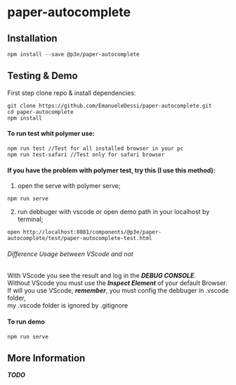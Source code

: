 # paper-autocomplete  


## Installation
```
npm install --save @p3e/paper-autocomplete
```

## Testing & Demo

First step clone repo & install dependencies:
```
git clone https://github.com/EmanueleDessi/paper-autocomplete.git
cd paper-autocomplete
npm install
```

#### To run test whit polymer use:
```
npm run test //Test for all installed browser in your pc
npm run test-safari //Test only for safari browser
```

#### If you have the problem with polymer test, try this (I use this method):

1. open the serve with polymer serve;
```
npm run serve
```
2. run debbuger with vscode or open demo path in your localhost by terminal;
```
open http://localhost:8081/components/@p3e/paper-autocomplete/test/paper-autocomplete-test.html
```

###### Difference Usage between VScode and not
With VScode you see the result and log in the **_DEBUG CONSOLE_**.  
Without VScode you must use the **_Inspect Element_** of your default Browser.  
If will you use VScode, **_remember_**, you must config the debbuger in .vscode folder,  
my .vscode folder is ignored by .gitignore

#### To run demo
```
npm run serve
```

## More Information

**_TODO_**